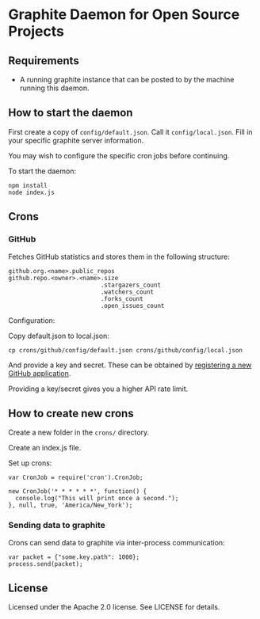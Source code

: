 # Graphite Daemon for Open Source Projects

## Requirements

- A running graphite instance that can be posted to by the machine running this daemon.

## How to start the daemon

First create a copy of `config/default.json`. Call it `config/local.json`. Fill in your specific
graphite server information.

You may wish to configure the specific cron jobs before continuing.

To start the daemon:

    npm install
    node index.js

## Crons

### GitHub

Fetches GitHub statistics and stores them in the following structure:

    github.org.<name>.public_repos
    github.repo.<owner>.<name>.size
                              .stargazers_count
                              .watchers_count
                              .forks_count
                              .open_issues_count

Configuration:

Copy default.json to local.json:

    cp crons/github/config/default.json crons/github/config/local.json

And provide a key and secret. These can be obtained by
[registering a new GitHub application](https://github.com/settings/applications/new).

Providing a key/secret gives you a higher API rate limit.

## How to create new crons

Create a new folder in the `crons/` directory.

Create an index.js file.

Set up crons:

    var CronJob = require('cron').CronJob;
    
    new CronJob('* * * * * *', function() {
      console.log("This will print once a second.");
    }, null, true, 'America/New_York');

### Sending data to graphite

Crons can send data to graphite via inter-process communication:

    var packet = {"some.key.path": 1000};
    process.send(packet);

## License

Licensed under the Apache 2.0 license. See LICENSE for details.
